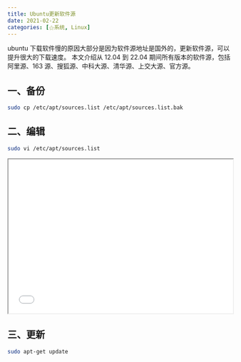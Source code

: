 ```yaml
---
title: Ubuntu更新软件源
date: 2021-02-22
categories: [⚝系统, Linux]
---
```


ubuntu 下载软件慢的原因大部分是因为软件源地址是国外的，更新软件源，可以提升很大的下载速度。
本文介绍从 12.04 到 22.04 期间所有版本的软件源，包括阿里源、163 源、搜狐源、中科大源、清华源、上交大源、官方源。

<!--more-->

## 一、备份

```bash
sudo cp /etc/apt/sources.list /etc/apt/sources.list.bak
```

## 二、编辑

```bash
sudo vi /etc/apt/sources.list
```

<iframe src="/static/other/ubuntu.html" width="100%" height="346px"></iframe>

## 三、更新

```bash
sudo apt-get update
```
